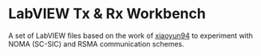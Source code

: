 # LabVIEW Tx & Rx Workbench
A set of LabVIEW files based on the work of [xiaoyun94](https://github.com/xiaoyun94/OFDM-Framework-LabVIEW) to experiment with NOMA (SC-SIC) and RSMA communication schemes.
